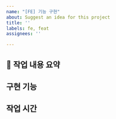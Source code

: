 ```yaml
---
name: "[FE] 기능 구현"
about: Suggest an idea for this project
title: ''
labels: fe, feat
assignees: ''

---
```


## 📄 작업 내용 요약


## 구현 기능


## 작업 시간
